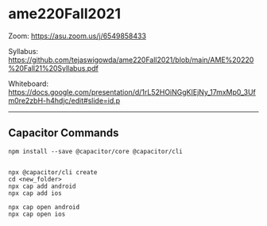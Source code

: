 # ame220Fall2021

Zoom: https://asu.zoom.us/j/6549858433

Syllabus: https://github.com/tejaswigowda/ame220Fall2021/blob/main/AME%20220%20Fall21%20Syllabus.pdf

Whiteboard: https://docs.google.com/presentation/d/1rL52HOiNGgKIEjNy_17mxMp0_3Ufm0re2zbH-h4hdjc/edit#slide=id.p



------

## Capacitor Commands

```
npm install --save @capacitor/core @capacitor/cli


npx @capacitor/cli create
cd <new_folder>
npx cap add android
npx cap add ios

npx cap open android
npx cap open ios

```
